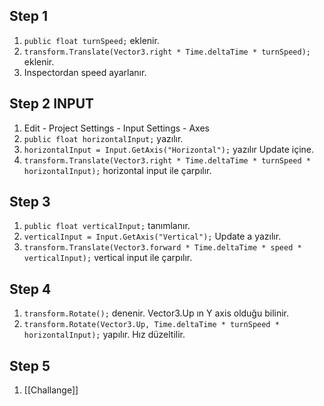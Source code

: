 ## Step 1
1. `public float turnSpeed;` eklenir.
2. `transform.Translate(Vector3.right * Time.deltaTime * turnSpeed);` eklenir.
3.  Inspectordan speed ayarlanır.

## Step 2 INPUT
1. Edit - Project Settings - Input Settings - Axes
2. `public float horizontalInput;` yazılır.
3. `horizontalInput = Input.GetAxis("Horizontal");` yazılır Update içine.
4. `transform.Translate(Vector3.right * Time.deltaTime * turnSpeed * horizontalInput);`  horizontal input ile çarpılır.

## Step 3
1. `public float verticalInput;` tanımlanır.
2. `verticalInput = Input.GetAxis("Vertical");` Update a yazılır.
3. `transform.Translate(Vector3.forward * Time.deltaTime * speed * verticalInput);`  vertical input ile çarpılır.

## Step 4
1. `transform.Rotate();` denenir. Vector3.Up ın Y axis olduğu bilinir.
2. `transform.Rotate(Vector3.Up, Time.deltaTime * turnSpeed * horizontalInput);` yapılır. Hız düzeltilir.

## Step 5
1.  [[Challange]]
